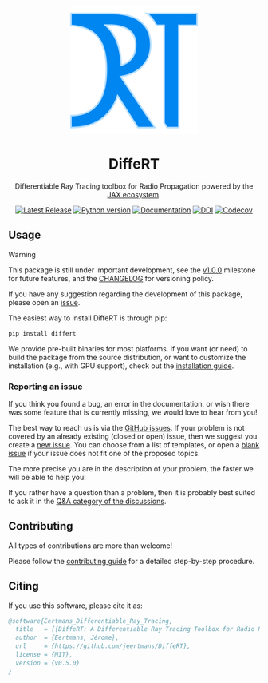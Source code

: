 <div align="center">
<img src="https://raw.githubusercontent.com/jeertmans/DiffeRT/main/static/logo_250px.png" alt="DiffeRT logo"></img>
</div>

<div align="center">

# DiffeRT

Differentiable Ray Tracing toolbox for Radio Propagation powered by the [JAX ecosystem](https://github.com/jax-ml/jax).

[![Latest Release][pypi-version-badge]][pypi-version-url]
[![Python version][pypi-python-version-badge]][pypi-version-url]
[![Documentation][documentation-badge]][documentation-url]
[![DOI][doi-badge]][doi-url]
[![Codecov][codecov-badge]][codecov-url]

</div>

## Usage

> [!WARNING]
> This package is still under important development, see
> the [v1.0.0](https://github.com/jeertmans/DiffeRT/milestone/2) milestone for future
> features, and the [CHANGELOG](https://github.com/jeertmans/DiffeRT/blob/main/CHANGELOG.md)
> for versioning policy.
>
> If you have any suggestion regarding the development of this package,
> please open an [issue](https://github.com/jeertmans/DiffeRT/issues).

The easiest way to install DiffeRT is through pip:

```bash
pip install differt
```

We provide pre-built binaries for most platforms. If you want (or need)
to build the package from the source distribution,
or want to customize the installation (e.g., with GPU support), check out the
[installation guide](https://differt.readthedocs.io/latest/installation.html).

### Reporting an issue

<!-- start reporting-an-issue -->

If you think you found a bug,
an error in the documentation,
or wish there was some feature that is currently missing,
we would love to hear from you!

The best way to reach us is via the
[GitHub issues](https://github.com/jeertmans/DiffeRT/issues?q=is%3Aissue).
If your problem is not covered by an already existing (closed or open) issue,
then we suggest you create a
[new issue](https://github.com/jeertmans/DiffeRT/issues/new/choose).
You can choose from a list of templates, or open a
[blank issue](https://github.com/jeertmans/DiffeRT/issues/new)
if your issue does not fit one of the proposed topics.

The more precise you are in the description of your problem, the faster we will
be able to help you!

If you rather have a question than a problem,
then it is probably best suited to ask it in the
[Q&A category of the discussions](https://github.com/jeertmans/DiffeRT/discussions/categories/q-a).

<!-- end reporting-an-issue -->

## Contributing

All types of contributions are more than welcome!

Please follow the
[contributing guide](https://differt.readthedocs.io/latest/contributing.html)
for a detailed step-by-step procedure.

## Citing

If you use this software, please cite it as:

```bibtex
@software{Eertmans_Differentiable_Ray_Tracing,
  title   = {{DiffeRT: A Differentiable Ray Tracing Toolbox for Radio Propagation Simulations}},
  author  = {Eertmans, Jérome},
  url     = {https://github.com/jeertmans/DiffeRT},
  license = {MIT},
  version = {v0.5.0}
}
```

[pypi-version-badge]: https://img.shields.io/pypi/v/DiffeRT?label=DiffeRT&color=blueviolet
[pypi-version-url]: https://pypi.org/project/DiffeRT/
[pypi-python-version-badge]: https://img.shields.io/pypi/pyversions/DiffeRT?color=orange
[documentation-badge]: https://readthedocs.org/projects/differt/badge/?version=latest
[documentation-url]: https://differt.readthedocs.io/latest/?badge=latest
[doi-badge]: https://zenodo.org/badge/DOI/10.5281/zenodo.11386432.svg
[doi-url]: https://doi.org/10.5281/zenodo.11386432
[codecov-badge]: https://codecov.io/gh/jeertmans/DiffeRT/branch/main/graph/badge.svg?token=v63alnTWzu
[codecov-url]: https://codecov.io/gh/jeertmans/DiffeRT

